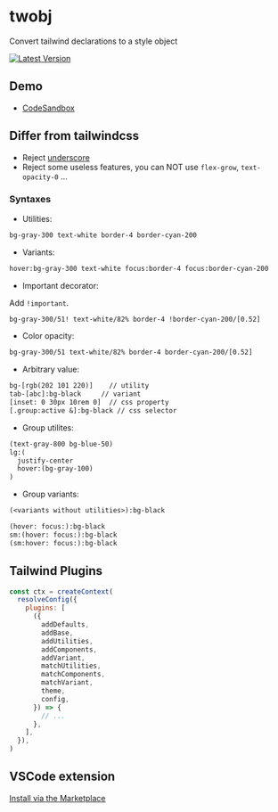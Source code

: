 # twobj

Convert tailwind declarations to a style object

[npm:latest]: https://www.npmjs.com/package/twobj/v/latest
[npm:latest:badge]: https://img.shields.io/npm/v/twobj/latest?style=flat-square

[![Latest Version][npm:latest:badge]][npm:latest]

## Demo

- [CodeSandbox](https://codesandbox.io/s/tailwind-and-css-in-js-twobj-6txkjh)

## Differ from tailwindcss

- Reject [underscore](https://tailwindcss.com/docs/content#using-spaces-and-underscores)
- Reject some useless features, you can NOT use `flex-grow`, `text-opacity-0` ...

### Syntaxes

- Utilities:

```txt
bg-gray-300 text-white border-4 border-cyan-200
```

- Variants:

```txt
hover:bg-gray-300 text-white focus:border-4 focus:border-cyan-200
```

- Important decorator:

Add `!important`.

```txt
bg-gray-300/51! text-white/82% border-4 !border-cyan-200/[0.52]
```

- Color opacity:

```txt
bg-gray-300/51 text-white/82% border-4 border-cyan-200/[0.52]
```

- Arbitrary value:

```txt
bg-[rgb(202 101 220)]    // utility
tab-[abc]:bg-black     // variant
[inset: 0 30px 10rem 0]  // css property
[.group:active &]:bg-black // css selector
```

- Group utilites:

```txt
(text-gray-800 bg-blue-50)
lg:(
  justify-center
  hover:(bg-gray-100)
)
```

- Group variants:

```txt
(<variants without utilities>):bg-black
```

```txt
(hover: focus:):bg-black
sm:(hover: focus:):bg-black
(sm:hover: focus:):bg-black
```

## Tailwind Plugins

```js
const ctx = createContext(
  resolveConfig({
    plugins: [
      ({
        addDefaults,
        addBase,
        addUtilities,
        addComponents,
        addVariant,
        matchUtilities,
        matchComponents,
        matchVariant,
        theme,
        config,
      }) => {
        // ...
      },
    ],
  }),
)
```

## VSCode extension

[Install via the Marketplace](https://marketplace.visualstudio.com/items?itemName=lightyen.twobj-intellisense)
